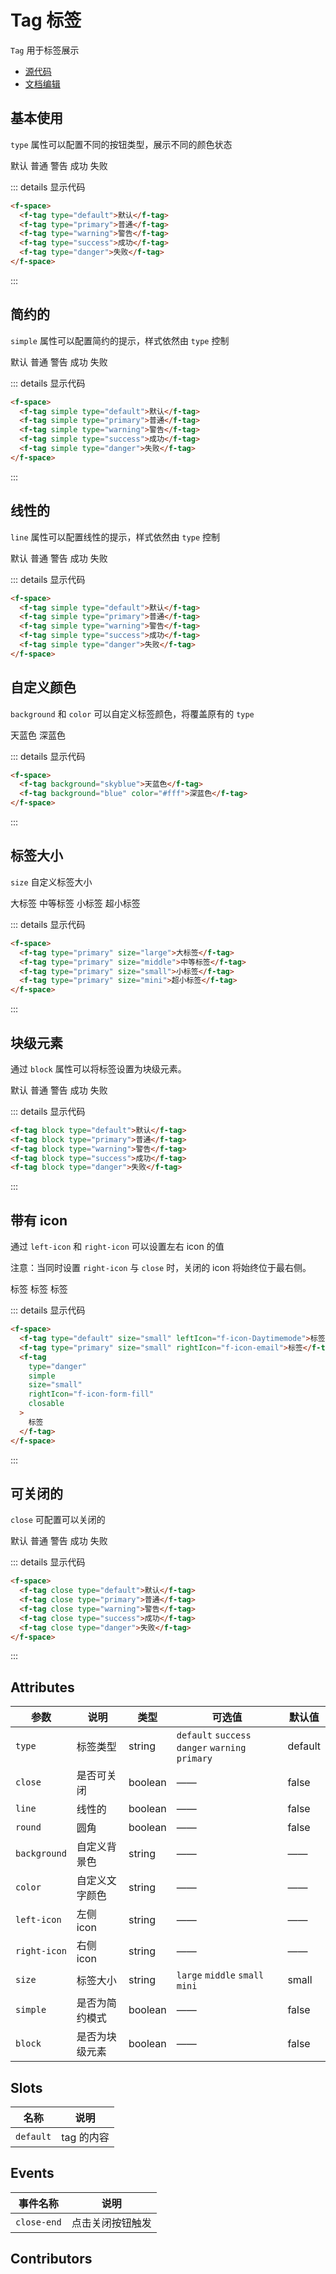 # Tag 标签

`Tag` 用于标签展示

- [源代码](https://github.com/FightingDesign/fighting-design/tree/master/packages/fighting-components/tag)
- [文档编辑](https://github.com/FightingDesign/fighting-design/blob/master/docs/docs/components/tag.md)

## 基本使用

`type` 属性可以配置不同的按钮类型，展示不同的颜色状态

<f-space>
  <f-tag type="default">默认</f-tag>
  <f-tag type="primary">普通</f-tag>
  <f-tag type="warning">警告</f-tag>
  <f-tag type="success">成功</f-tag>
  <f-tag type="danger">失败</f-tag>
</f-space>

::: details 显示代码

```html
<f-space>
  <f-tag type="default">默认</f-tag>
  <f-tag type="primary">普通</f-tag>
  <f-tag type="warning">警告</f-tag>
  <f-tag type="success">成功</f-tag>
  <f-tag type="danger">失败</f-tag>
</f-space>
```

:::

## 简约的

`simple` 属性可以配置简约的提示，样式依然由 `type` 控制

<f-space>
  <f-tag simple type="default">默认</f-tag>
  <f-tag simple type="primary">普通</f-tag>
  <f-tag simple type="warning">警告</f-tag>
  <f-tag simple type="success">成功</f-tag>
  <f-tag simple type="danger">失败</f-tag>
</f-space>

::: details 显示代码

```html
<f-space>
  <f-tag simple type="default">默认</f-tag>
  <f-tag simple type="primary">普通</f-tag>
  <f-tag simple type="warning">警告</f-tag>
  <f-tag simple type="success">成功</f-tag>
  <f-tag simple type="danger">失败</f-tag>
</f-space>
```

:::

## 线性的

`line` 属性可以配置线性的提示，样式依然由 `type` 控制

<f-space>
  <f-tag line type="default">默认</f-tag>
  <f-tag line type="primary">普通</f-tag>
  <f-tag line type="warning">警告</f-tag>
  <f-tag line type="success">成功</f-tag>
  <f-tag line type="danger">失败</f-tag>
</f-space>

::: details 显示代码

```html
<f-space>
  <f-tag simple type="default">默认</f-tag>
  <f-tag simple type="primary">普通</f-tag>
  <f-tag simple type="warning">警告</f-tag>
  <f-tag simple type="success">成功</f-tag>
  <f-tag simple type="danger">失败</f-tag>
</f-space>
```

## 自定义颜色

`background` 和 `color` 可以自定义标签颜色，将覆盖原有的 `type`

<f-space>
  <f-tag background="skyblue">天蓝色</f-tag>
  <f-tag background="blue" color="#fff">深蓝色</f-tag>
</f-space>

::: details 显示代码

```html
<f-space>
  <f-tag background="skyblue">天蓝色</f-tag>
  <f-tag background="blue" color="#fff">深蓝色</f-tag>
</f-space>
```

:::

## 标签大小

`size` 自定义标签大小

<f-space>
  <f-tag type="primary" size="large">大标签</f-tag>
  <f-tag type="primary" size="middle">中等标签</f-tag>
  <f-tag type="primary" size="small">小标签</f-tag>
  <f-tag type="primary" size="mini">超小标签</f-tag>
</f-space>

::: details 显示代码

```html
<f-space>
  <f-tag type="primary" size="large">大标签</f-tag>
  <f-tag type="primary" size="middle">中等标签</f-tag>
  <f-tag type="primary" size="small">小标签</f-tag>
  <f-tag type="primary" size="mini">超小标签</f-tag>
</f-space>
```

:::

## 块级元素

通过 `block` 属性可以将标签设置为块级元素。

<f-tag block type="default">默认</f-tag>
<f-tag block type="primary">普通</f-tag>
<f-tag block type="warning">警告</f-tag>
<f-tag block type="success">成功</f-tag>
<f-tag block type="danger">失败</f-tag>

::: details 显示代码

```html
<f-tag block type="default">默认</f-tag>
<f-tag block type="primary">普通</f-tag>
<f-tag block type="warning">警告</f-tag>
<f-tag block type="success">成功</f-tag>
<f-tag block type="danger">失败</f-tag>
```

:::

## 带有 icon

通过 `left-icon` 和 `right-icon` 可以设置左右 icon 的值

注意：当同时设置 `right-icon` 与 `close` 时，关闭的 icon 将始终位于最右侧。

<f-space>
  <f-tag type="default" size="small" leftIcon="f-icon-Daytimemode">标签</f-tag>
  <f-tag type="primary" size="small" rightIcon="f-icon-email">标签</f-tag>
  <f-tag type="danger" simple size="small" rightIcon="f-icon-form-fill" close>标签</f-tag>
</f-space>

::: details 显示代码

```html
<f-space>
  <f-tag type="default" size="small" leftIcon="f-icon-Daytimemode">标签</f-tag>
  <f-tag type="primary" size="small" rightIcon="f-icon-email">标签</f-tag>
  <f-tag
    type="danger"
    simple
    size="small"
    rightIcon="f-icon-form-fill"
    closable
  >
    标签
  </f-tag>
</f-space>
```

:::

## 可关闭的

`close` 可配置可以关闭的

<f-space>
  <f-tag close type="default">默认</f-tag>
  <f-tag close type="primary">普通</f-tag>
  <f-tag close type="warning">警告</f-tag>
  <f-tag close type="success">成功</f-tag>
  <f-tag close type="danger">失败</f-tag>
</f-space>

::: details 显示代码

```html
<f-space>
  <f-tag close type="default">默认</f-tag>
  <f-tag close type="primary">普通</f-tag>
  <f-tag close type="warning">警告</f-tag>
  <f-tag close type="success">成功</f-tag>
  <f-tag close type="danger">失败</f-tag>
</f-space>
```

:::

## Attributes

| 参数         | 说明           | 类型    | 可选值                                           | 默认值  |
| ------------ | -------------- | ------- | ------------------------------------------------ | ------- |
| `type`       | 标签类型       | string  | `default` `success` `danger` `warning` `primary` | default |
| `close`      | 是否可关闭     | boolean | ——                                               | false   |
| `line`       | 线性的         | boolean | ——                                               | false   |
| `round`      | 圆角           | boolean | ——                                               | false   |
| `background` | 自定义背景色   | string  | ——                                               | ——      |
| `color`      | 自定义文字颜色 | string  | ——                                               | ——      |
| `left-icon`  | 左侧 icon      | string  | ——                                               | ——      |
| `right-icon` | 右侧 icon      | string  | ——                                               | ——      |
| `size`       | 标签大小       | string  | `large` `middle` `small` `mini`                  | small   |
| `simple`     | 是否为简约模式 | boolean | ——                                               | false   |
| `block`      | 是否为块级元素 | boolean | ——                                               | false   |

## Slots

| 名称      | 说明       |
| --------- | ---------- |
| `default` | tag 的内容 |

## Events

| 事件名称    | 说明             |
| ----------- | ---------------- |
| `close-end` | 点击关闭按钮触发 |

## Contributors

<a href="https://github.com/Tyh2001" target="_blank">
  <f-avatar round src="https://avatars.githubusercontent.com/u/73180970?v=4" />
</a>

<a href="https://github.com/konvyi" target="_blank">
  <f-avatar round src="https://avatars.githubusercontent.com/u/44802220?v=4" />
</a>
